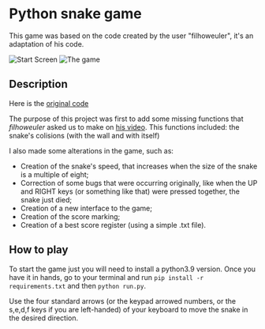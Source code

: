 # Python snake game

This game was based on the code created by the user "filhoweuler", it's an adaptation of his code.

![Start Screen](read_me_imgs/menu_screen.png)
![The game](read_me_imgs/game_screen.png)

## Description

Here is the [original code](https://github.com/GabrielEspanholSantos/Pygame-Snake)

The purpose of this project was first to add some missing functions that _filhoweuler_ asked us to make on [his video](https://www.youtube.com/watch?v=H4TXHI9BRCQ). This functions included: the snake's colisions (with the wall and with itself)

I also made some alterations in the game, such as:

* Creation of the snake's speed, that increases when the size of the snake is a multiple of eight;
* Correction of some bugs that were occurring originally, like when the UP and RIGHT keys (or something like that) were pressed together, the snake just died;
* Creation of a new interface to the game;
* Creation of the score marking;
* Creation of a best score register (using a simple .txt file).

## How to play

To start the game just you will need to install a python3.9 version. Once you have it in hands, go to your terminal and run `pip install -r requirements.txt` and then `python run.py`.

Use the four standard arrows (or the keypad arrowed numbers, or the s,e,d,f keys if you are left-handed) of your keyboard to move the snake in the desired direction.
